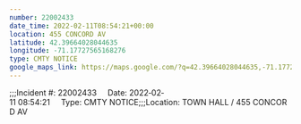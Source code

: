 ```yaml
---
number: 22002433
date_time: 2022-02-11T08:54:21+00:00
location: 455 CONCORD AV
latitude: 42.39664028044635
longitude: -71.17727565168276
type: CMTY NOTICE
google_maps_link: https://maps.google.com/?q=42.39664028044635,-71.17727565168276
---
```


;;;Incident #: 22002433     Date: 2022‐02‐11 08:54:21     Type: CMTY NOTICE;;;Location: TOWN HALL / 455 CONCORD AV
